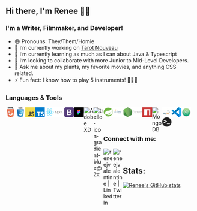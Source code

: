 ## Hi there, I'm Renee 🖖🏾
### I'm a Writer, Filmmaker, and Developer!
- 😄 Pronouns: They/Them/Homie
- 🔭 I’m currently working on [Tarot Nouveau](https://tarot-nouveau.vercel.app/)
- 🌱 I’m currently learning as much as I can about Java & Typescript
- 👯 I’m looking to collaborate with more Junior to Mid-Level Developers.
- 💬 Ask me about my plants, my favorite movies, and anything CSS related.
- ⚡ Fun fact: I know how to play 5 instruments! 🎸🥁🎻 

### Languages & Tools

[<img align="left" alt="HTML5" width="26px" src="https://raw.githubusercontent.com/github/explore/80688e429a7d4ef2fca1e82350fe8e3517d3494d/topics/html/html.png" />][html]
[<img align="left" alt="CSS3" width="26px" src="https://raw.githubusercontent.com/github/explore/80688e429a7d4ef2fca1e82350fe8e3517d3494d/topics/css/css.png" />][css]
[<img align="left" alt="JavaScript" width="26px" src="https://raw.githubusercontent.com/github/explore/80688e429a7d4ef2fca1e82350fe8e3517d3494d/topics/javascript/javascript.png" />][javascript]
[<img align="left" alt="TypeScript" width="26px" src="https://raw.githubusercontent.com/github/explore/80688e429a7d4ef2fca1e82350fe8e3517d3494d/topics/typescript/typescript.png" />][Typescript]
[<img align="left" alt="React" width="26px" src="https://raw.githubusercontent.com/github/explore/80688e429a7d4ef2fca1e82350fe8e3517d3494d/topics/react/react.png" />][react]
[<img align="left" alt="Next" width="26px" src="https://raw.githubusercontent.com/github/explore/28b02bbc9ad9f7a503c43775aebeb515dc2da5fc/topics/nextjs/nextjs.png"/>][nextjs]
[<img align="left" alt="Bootstrap" width="26px" src="https://raw.githubusercontent.com/github/explore/80688e429a7d4ef2fca1e82350fe8e3517d3494d/topics/bootstrap/bootstrap.png"/>][bootstrap]
[<img align="left" alt="Figma" width="26px" src="https://raw.githubusercontent.com/github/explore/05d0f0dfceafd861bdf2b53559399dae7b2e2d8b/topics/figma/figma.png" />][figma]
[<img align="left" width="26" src="https://www.adobe.com/content/dam/cc/us/en/products/xd/features/ui-kits/XD.svg" alt="Adobe XD">][adobexd]
[<img align="left" width="26" alt="trello-icon-gradient-blue@2x" src="https://user-images.githubusercontent.com/63140769/140752316-9dedc53a-9f83-4d3f-b857-09167f33127a.png">][trello]
[<img align="left" alt="Springboot" width="26px" src="https://raw.githubusercontent.com/github/explore/80688e429a7d4ef2fca1e82350fe8e3517d3494d/topics/spring-boot/spring-boot.png" />][springboot]
[<img align="left" alt="Java" width="26px" src="https://raw.githubusercontent.com/github/explore/80688e429a7d4ef2fca1e82350fe8e3517d3494d/topics/java/java.png" />][java]
[<img align="left" alt="Node.js" width="26px" src="https://raw.githubusercontent.com/github/explore/80688e429a7d4ef2fca1e82350fe8e3517d3494d/topics/nodejs/nodejs.png" />][nodejs]
[<img align="left" alt="Express.js" width="26px" src="https://raw.githubusercontent.com/github/explore/80688e429a7d4ef2fca1e82350fe8e3517d3494d/topics/express/express.png" />][express]
[<img align="left" alt="NPM" width="26px" src="https://raw.githubusercontent.com/github/explore/80688e429a7d4ef2fca1e82350fe8e3517d3494d/topics/npm/npm.png" />][npm]
[<img align="left" alt="MongoDB" width="26px" src="https://user-images.githubusercontent.com/63140769/140768743-457e98cb-684e-4afa-8052-d8411d6c7056.png" />][mongodb]
[<img align="left" alt="MySQL" width="26px" src="https://raw.githubusercontent.com/github/explore/80688e429a7d4ef2fca1e82350fe8e3517d3494d/topics/mysql/mysql.png" />][mysql]
[<img align="left" alt="Visual Studio Code" width="26px" src="https://raw.githubusercontent.com/github/explore/80688e429a7d4ef2fca1e82350fe8e3517d3494d/topics/visual-studio-code/visual-studio-code.png" />][vscode]
[<img align="left" alt="Atom" width="26px" src="https://raw.githubusercontent.com/github/explore/80688e429a7d4ef2fca1e82350fe8e3517d3494d/topics/atom/atom.png" />][atom]
[<img align="left" alt="terminal" width="26px" src="https://raw.githubusercontent.com/github/explore/80688e429a7d4ef2fca1e82350fe8e3517d3494d/topics/terminal/terminal.png" />][terminal]

<br />
<br />
<br />

### Connect with me: 
[<img align="left" alt="reneejvalentine | LinkedIn" width="26px" src="https://img.icons8.com/fluent/2x/linkedin.png" />][linkedin]

[<img align="left" alt="reneejvalentine | Twitter" width="26px" src="https://img.icons8.com/fluent/2x/twitter.png" />][twitter]
<br />

## Stats:
[![Renee's GitHub stats](https://github-readme-stats.vercel.app/api?username=renjval12)](https://github.com/anuraghazra/github-readme-stats)

[website]: https://vladhernandez.dev/
[linkedin]: https://www.linkedin.com/in/reneejvalentine
[twitter]: https://twitter.com/reneejvalentine
[html]: https://github.com/topics/html
[css]: https://github.com/topics/css
[javascript]: https://github.com/topics/javascript
[typescript]: https://github.com/topics/typescript
[react]: https://github.com/topics/react
[nextjs]: https://github.com/topics/nextjs
[bootstrap]: https://github.com/topics/bootstrap
[trello]: https://trello.com/home
[figma]: https://github.com/topics/figma
[adobexd]: https://www.adobe.com/products/xd.html
[springboot]: https://github.com/topics/springboot
[nodejs]: https://github.com/topics/nodejs
[express]: https://github.com/topics/express
[npm]: https://github.com/topics/npm
[java]: https://github.com/topics/java
[mysql]: https://github.com/topics/mysql
[mongodb]: https://www.mongodb.com/
[vscode]: https://github.com/topics/vscode
[atom]: https://github.com/topics/atom
[terminal]: https://github.com/topics/terminal
